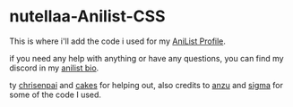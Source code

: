 # nutellaa-Anilist-CSS

This is where i'll add the code i used for my [AniList Profile](https://anilist.co/user/nutellaa/).

if you need any help with anything or have any questions, you can find my discord in my [anilist bio](https://anilist.co/user/nutellaa/).

ty [chrisenpai](https://anilist.co/user/ChriSenpai/) and [cakes](https://anilist.co/user/cakes/) for helping out, also credits to [anzu](https://anilist.co/user/Anzu/) and [sigma](https://anilist.co/user/Sigma/) for some of the code I used.
